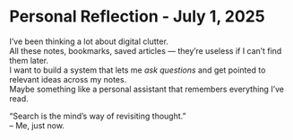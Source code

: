 # Personal Reflection - July 1, 2025

I’ve been thinking a lot about digital clutter.  
All these notes, bookmarks, saved articles — they’re useless if I can’t find them later.  
I want to build a system that lets me *ask questions* and get pointed to relevant ideas across my notes.  
Maybe something like a personal assistant that remembers everything I’ve read.

“Search is the mind’s way of revisiting thought.”  
– Me, just now.

